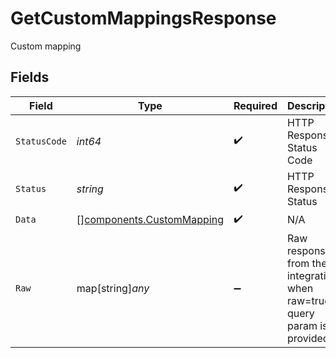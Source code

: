 # GetCustomMappingsResponse

Custom mapping


## Fields

| Field                                                                   | Type                                                                    | Required                                                                | Description                                                             | Example                                                                 |
| ----------------------------------------------------------------------- | ----------------------------------------------------------------------- | ----------------------------------------------------------------------- | ----------------------------------------------------------------------- | ----------------------------------------------------------------------- |
| `StatusCode`                                                            | *int64*                                                                 | :heavy_check_mark:                                                      | HTTP Response Status Code                                               | 200                                                                     |
| `Status`                                                                | *string*                                                                | :heavy_check_mark:                                                      | HTTP Response Status                                                    | OK                                                                      |
| `Data`                                                                  | [][components.CustomMapping](../../models/components/custommapping.md)  | :heavy_check_mark:                                                      | N/A                                                                     |                                                                         |
| `Raw`                                                                   | map[string]*any*                                                        | :heavy_minus_sign:                                                      | Raw response from the integration when raw=true query param is provided |                                                                         |